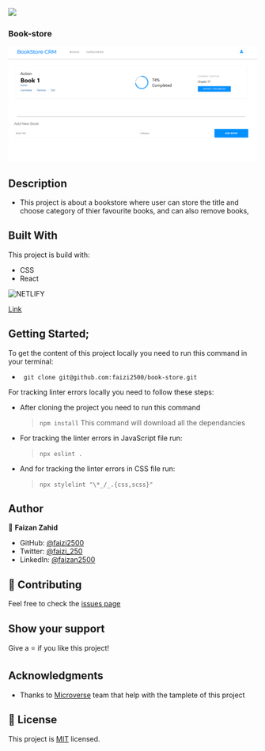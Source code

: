 ![](https://img.shields.io/badge/Microverse-blueviolet)

###  Book-store
![screenshot](./public/book-store.png)

## Description
- This project is about a bookstore where user can store the title and choose category of thier favourite books, and can also remove books, 

## Built With
This project is build with:
- CSS
- React

<img alt="NETLIFY" src="https://img.shields.io/badge/Netlify-00C7B7?style=for-the-badge&logo=netlify&logoColor=white" /> 

[Link](https://book-store-crm.netlify.app/)

## Getting Started;

To get the content of this project locally you need to run this command in your terminal:
- ` git clone git@github.com:faizi2500/book-store.git`

For tracking linter errors locally you need to follow these steps:
- After cloning the project you need to run this command
  > `npm install`
  > This command will download all the dependancies 

- For tracking the linter errors in JavaScript file run:
  > `npx eslint .`
- And for tracking the linter errors in CSS file run:
  > `npx stylelint "\*_/_.{css,scss}"`

## Author

👤 **Faizan Zahid**

- GitHub: [@faizi2500 ](https://github.com/faizi2500)
- Twitter: [@faizi_250 ](https://twitter.com/Faizy_250)
- LinkedIn: [@faizan2500](www.linkedin.com/in/faizan2500)

## :handshake: Contributing
Feel free to check the [issues page](https://github.com/julie-ify/bookstore-react/issues)

## Show your support
Give a :star: if you like this project!

## Acknowledgments
- Thanks to [Microverse](www.microverse.org) team that help with the tamplete of this project

## 📝 License
This project is [MIT](./MIT.md) licensed.